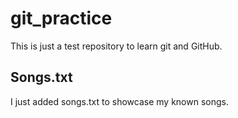 # git_practice

This is just a test repository to learn git and GitHub.

## Songs.txt
I just added songs.txt to showcase my known songs.
